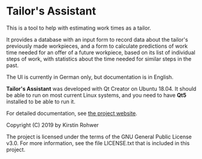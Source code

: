 # Tailor's Assistant

This is a tool to help with estimating work times as a tailor.

It provides a database with an input form to record data about the tailor's previously made workpieces, and a form to calculate predictions of work time needed for an offer of a future workpiece, based on its list of individual steps of work, with statistics about the time needed for similar steps in the past.

The UI is currently in German only, but documentation is in English.

**Tailor's Assistant** was developed with Qt Creator on Ubuntu 18.04.
It should be able to run on most current Linux systems, and you need to have **Qt5** installed to be able to run it.

For detailed documentation, see [the project website](http://metakiki.net/tailors-assistant/).

Copyright (C) 2019 by Kirstin Rohwer

The project is licensed under the terms of the GNU General Public License v3.0. For more information, see the file LICENSE.txt that is included in this project.
